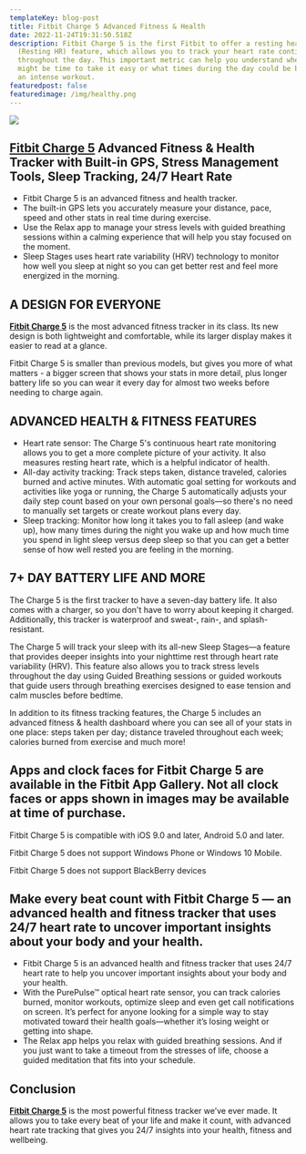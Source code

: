 ```yaml
---
templateKey: blog-post
title: Fitbit Charge 5 Advanced Fitness & Health
date: 2022-11-24T19:31:50.518Z
description: Fitbit Charge 5 is the first Fitbit to offer a resting heart rate
  (Resting HR) feature, which allows you to track your heart rate continuously
  throughout the day. This important metric can help you understand when it
  might be time to take it easy or what times during the day could be best for
  an intense workout.
featuredpost: false
featuredimage: /img/healthy.png
---
```

![](/img/healthy.png)



## [Fitbit Charge 5](https://amzn.to/3XsW6lg) Advanced Fitness & Health Tracker with Built-in GPS, Stress Management Tools, Sleep Tracking, 24/7 Heart Rate

* Fitbit Charge 5 is an advanced fitness and health tracker.
* The built-in GPS lets you accurately measure your distance, pace, speed and other stats in real time during exercise.
* Use the Relax app to manage your stress levels with guided breathing sessions within a calming experience that will help you stay focused on the moment.
* Sleep Stages uses heart rate variability (HRV) technology to monitor how well you sleep at night so you can get better rest and feel more energized in the morning.

## A DESIGN FOR EVERYONE

**[Fitbit Charge 5](https://amzn.to/3XsW6lg)** is the most advanced fitness tracker in its class. Its new design is both lightweight and comfortable, while its larger display makes it easier to read at a glance.

Fitbit Charge 5 is smaller than previous models, but gives you more of what matters - a bigger screen that shows your stats in more detail, plus longer battery life so you can wear it every day for almost two weeks before needing to charge again.

## ADVANCED HEALTH & FITNESS FEATURES

* Heart rate sensor: The Charge 5's continuous heart rate monitoring allows you to get a more complete picture of your activity. It also measures resting heart rate, which is a helpful indicator of health.
* All-day activity tracking: Track steps taken, distance traveled, calories burned and active minutes. With automatic goal setting for workouts and activities like yoga or running, the Charge 5 automatically adjusts your daily step count based on your own personal goals—so there's no need to manually set targets or create workout plans every day.
* Sleep tracking: Monitor how long it takes you to fall asleep (and wake up), how many times during the night you wake up and how much time you spend in light sleep versus deep sleep so that you can get a better sense of how well rested you are feeling in the morning.

## 7+ DAY BATTERY LIFE AND MORE

The Charge 5 is the first tracker to have a seven-day battery life. It also comes with a charger, so you don't have to worry about keeping it charged. Additionally, this tracker is waterproof and sweat-, rain-, and splash-resistant.

The Charge 5 will track your sleep with its all-new Sleep Stages—a feature that provides deeper insights into your nighttime rest through heart rate variability (HRV). This feature also allows you to track stress levels throughout the day using Guided Breathing sessions or guided workouts that guide users through breathing exercises designed to ease tension and calm muscles before bedtime.

In addition to its fitness tracking features, the Charge 5 includes an advanced fitness & health dashboard where you can see all of your stats in one place: steps taken per day; distance traveled throughout each week; calories burned from exercise and much more!

## Apps and clock faces for Fitbit Charge 5 are available in the Fitbit App Gallery. Not all clock faces or apps shown in images may be available at time of purchase.

Fitbit Charge 5 is compatible with iOS 9.0 and later, Android 5.0 and later.

Fitbit Charge 5 does not support Windows Phone or Windows 10 Mobile.

Fitbit Charge 5 does not support BlackBerry devices

## Make every beat count with Fitbit Charge 5 — an advanced health and fitness tracker that uses 24/7 heart rate to uncover important insights about your body and your health.

* Fitbit Charge 5 is an advanced health and fitness tracker that uses 24/7 heart rate to help you uncover important insights about your body and your health.
* With the PurePulse™ optical heart rate sensor, you can track calories burned, monitor workouts, optimize sleep and even get call notifications on screen. It’s perfect for anyone looking for a simple way to stay motivated toward their health goals—whether it’s losing weight or getting into shape.
* The Relax app helps you relax with guided breathing sessions. And if you just want to take a timeout from the stresses of life, choose a guided meditation that fits into your schedule.

## Conclusion

**[Fitbit Charge 5](https://amzn.to/3XsW6lg)** is the most powerful fitness tracker we’ve ever made. It allows you to take every beat of your life and make it count, with advanced heart rate tracking that gives you 24/7 insights into your health, fitness and wellbeing.